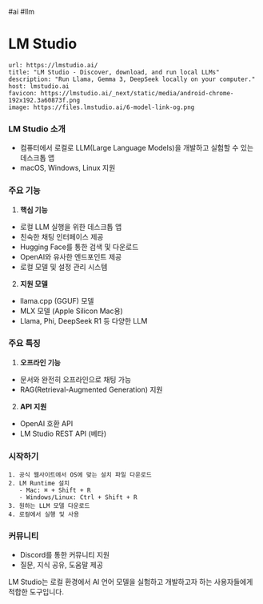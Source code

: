 #ai #llm
# LM Studio

```cardlink
url: https://lmstudio.ai/
title: "LM Studio - Discover, download, and run local LLMs"
description: "Run Llama, Gemma 3, DeepSeek locally on your computer."
host: lmstudio.ai
favicon: https://lmstudio.ai/_next/static/media/android-chrome-192x192.3a60873f.png
image: https://files.lmstudio.ai/6-model-link-og.png
```

### LM Studio 소개
- 컴퓨터에서 로컬로 LLM(Large Language Models)을 개발하고 실험할 수 있는 데스크톱 앱
- macOS, Windows, Linux 지원

### 주요 기능
1. **핵심 기능**
- 로컬 LLM 실행을 위한 데스크톱 앱
- 친숙한 채팅 인터페이스 제공
- Hugging Face를 통한 검색 및 다운로드
- OpenAI와 유사한 엔드포인트 제공
- 로컬 모델 및 설정 관리 시스템

2. **지원 모델**
- llama.cpp (GGUF) 모델
- MLX 모델 (Apple Silicon Mac용)
- Llama, Phi, DeepSeek R1 등 다양한 LLM

### 주요 특징
1. **오프라인 기능**
- 문서와 완전히 오프라인으로 채팅 가능
- RAG(Retrieval-Augmented Generation) 지원

2. **API 지원**
- OpenAI 호환 API
- LM Studio REST API (베타)

### 시작하기
```
1. 공식 웹사이트에서 OS에 맞는 설치 파일 다운로드
2. LM Runtime 설치
   - Mac: ⌘ + Shift + R
   - Windows/Linux: Ctrl + Shift + R
3. 원하는 LLM 모델 다운로드
4. 로컬에서 실행 및 사용
```

### 커뮤니티
- Discord를 통한 커뮤니티 지원
- 질문, 지식 공유, 도움말 제공

LM Studio는 로컬 환경에서 AI 언어 모델을 실험하고 개발하고자 하는 사용자들에게 적합한 도구입니다.

